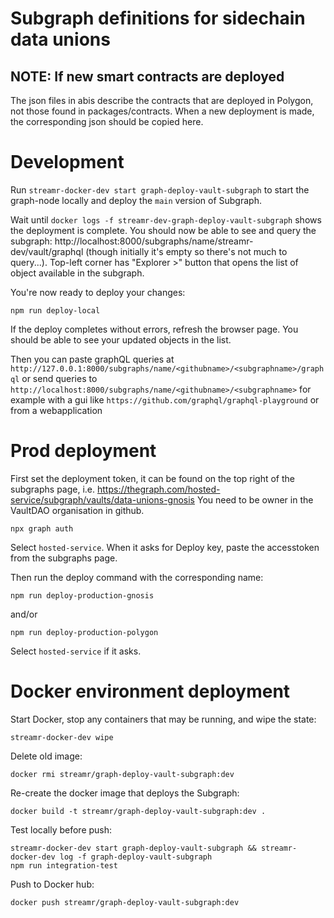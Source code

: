 # Subgraph definitions for sidechain data unions

## NOTE: If new smart contracts are deployed

The json files in abis describe the contracts that are deployed in Polygon, not those found in packages/contracts. When a new deployment is made, the corresponding json should be copied here.

# Development

Run `streamr-docker-dev start graph-deploy-vault-subgraph` to start the graph-node locally and deploy the `main` version of Subgraph.

Wait until `docker logs -f streamr-dev-graph-deploy-vault-subgraph` shows the deployment is complete. You should now be able to see and query the subgraph: http://localhost:8000/subgraphs/name/streamr-dev/vault/graphql (though initially it's empty so there's not much to query...). Top-left corner has "Explorer >" button that opens the list of object available in the subgraph.

You're now ready to deploy your changes:
```
npm run deploy-local
```

If the deploy completes without errors, refresh the browser page. You should be able to see your updated objects in the list.

Then you can paste graphQL queries at `http://127.0.0.1:8000/subgraphs/name/<githubname>/<subgraphname>/graphql`
or send queries to `http://localhost:8000/subgraphs/name/<githubname>/<subgraphname>`
for example with a gui like `https://github.com/graphql/graphql-playground`
or from a webapplication

# Prod deployment
First set the deployment token, it can be found on the top right of the subgraphs page, i.e. https://thegraph.com/hosted-service/subgraph/vaults/data-unions-gnosis
You need to be owner in the VaultDAO organisation in github.

```
npx graph auth
```
Select `hosted-service`.
When it asks for Deploy key, paste the accesstoken from the subgraphs page.

Then run the deploy command with the corresponding name:
```
npm run deploy-production-gnosis
```
and/or
```
npm run deploy-production-polygon
```
Select `hosted-service` if it asks.

# Docker environment deployment

Start Docker, stop any containers that may be running, and wipe the state:
```
streamr-docker-dev wipe
```

Delete old image:
```
docker rmi streamr/graph-deploy-vault-subgraph:dev
```

Re-create the docker image that deploys the Subgraph:
```
docker build -t streamr/graph-deploy-vault-subgraph:dev .
```

Test locally before push:
```
streamr-docker-dev start graph-deploy-vault-subgraph && streamr-docker-dev log -f graph-deploy-vault-subgraph
npm run integration-test
```

Push to Docker hub:
```
docker push streamr/graph-deploy-vault-subgraph:dev
```
